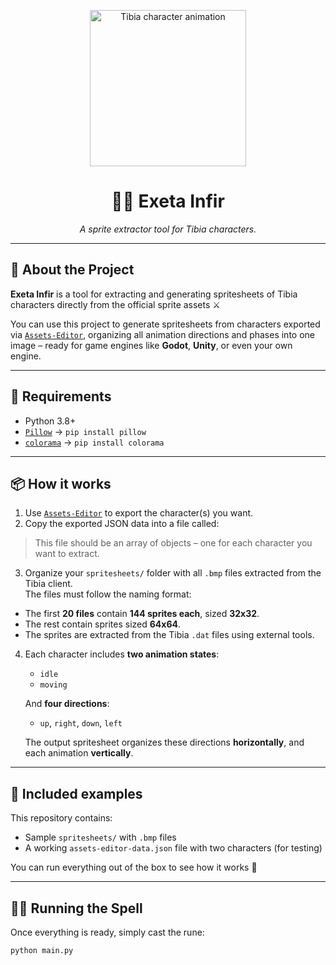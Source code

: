 <p align="center">
  <img src="https://www.tibiawiki.com.br/images/9/93/Dark_Monk.gif" alt="Tibia character animation" width="250">
</p>

<h1 align="center">🧙‍♂️ Exeta Infir</h1>
<p align="center">
  <em>A sprite extractor tool for Tibia characters.</em>
</p>

---

## 📜 About the Project

**Exeta Infir** is a tool for extracting and generating spritesheets of Tibia characters directly from the official sprite assets ⚔️

You can use this project to generate spritesheets from characters exported via [`Assets-Editor`](https://github.com/Arch-Mina/Assets-Editor), organizing all animation directions and phases into one image – ready for game engines like **Godot**, **Unity**, or even your own engine.

---

## 🧰 Requirements

- Python 3.8+
- [`Pillow`](https://pillow.readthedocs.io/en/stable/) → `pip install pillow`
- [`colorama`](https://pypi.org/project/colorama/) → `pip install colorama`

---

## 📦 How it works

1. Use [`Assets-Editor`](https://github.com/Arch-Mina/Assets-Editor) to export the character(s) you want.
2. Copy the exported JSON data into a file called:

> This file should be an array of objects – one for each character you want to extract.

3. Organize your `spritesheets/` folder with all `.bmp` files extracted from the Tibia client.  
   The files must follow the naming format:


- The first **20 files** contain **144 sprites each**, sized **32x32**.
- The rest contain sprites sized **64x64**.
- The sprites are extracted from the Tibia `.dat` files using external tools.

4. Each character includes **two animation states**:
   - `idle`
   - `moving`

   And **four directions**:
   - `up`, `right`, `down`, `left`

   The output spritesheet organizes these directions **horizontally**, and each animation **vertically**.

---

## 🧪 Included examples

This repository contains:
- Sample `spritesheets/` with `.bmp` files
- A working `assets-editor-data.json` file with two characters (for testing)

You can run everything out of the box to see how it works 💫

---

## 🧙‍♂️ Running the Spell

Once everything is ready, simply cast the rune:

```bash
python main.py
